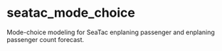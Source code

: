 # seatac_mode_choice
Mode-choice modeling for SeaTac enplaning passenger and enplaning passenger count forecast.
